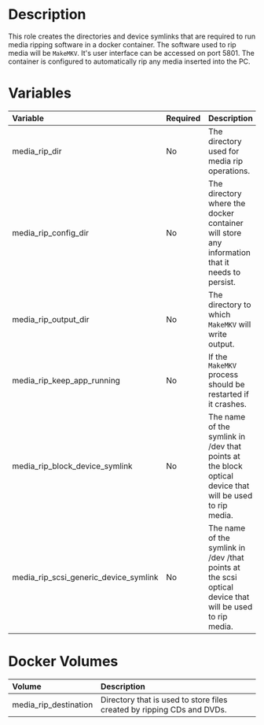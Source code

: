 # Description

This role creates the directories and device symlinks that are required to run media ripping software in a docker
container.  The software used to rip media will be `MakeMKV`.  It's user interface can be accessed on port 5801.
The container is configured to automatically rip any media inserted into the PC.

# Variables

| Variable                              | Required | Description                                                                                                                                                                                                                                                  | Default                                             |
|:--------------------------------------|:---------|:-------------------------------------------------------------------------------------------------------------------------------------------------------------------------------------------------------------------------------------------------------------|:----------------------------------------------------|
| media_rip_dir                         | No       | The directory used for media rip operations.                                                                                                                                                                                                                 | `{{ docker_compose_dir }}/media-rip`                |
| media_rip_config_dir                  | No       | The directory where the docker container will store any information that it needs to persist.                                                                                                                                                                | `{{ media_rip_dir }}/config`                        |
| media_rip_output_dir                  | No       | The directory to which `MakeMKV` will write output.                                                                                                                                                                                                          | `{{ media_rip_dir }}/output`                        |
| media_rip_keep_app_running            | No       | If the `MakeMKV` process should be restarted if it crashes.                                                                                                                                                                                                  | 1 (yes)                                             |
| media_rip_block_device_symlink        | No       | The name of the symlink in /dev that points at the block optical device that will be used to rip media.                                                                                                                                                      | optical1                                            |
| media_rip_scsi_generic_device_symlink | No       | The name of the symlink in /dev /that points at the scsi optical device that will be used to rip media.                                                                                                                                                      | `{{ media_rip_scsi_block_device_symling }}_generic` |

# Docker Volumes

| Volume                | Description                                                            |
|:----------------------|:-----------------------------------------------------------------------|
 | media_rip_destination | Directory that is used to store files created by ripping CDs and DVDs. |
